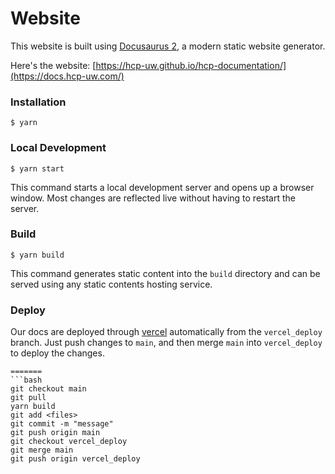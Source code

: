 # Website

This website is built using [Docusaurus 2](https://docusaurus.io/), a modern static website generator.

Here's the website: [https://hcp-uw.github.io/hcp-documentation/](https://docs.hcp-uw.com/)

### Installation

```
$ yarn
```

### Local Development

```
$ yarn start
```

This command starts a local development server and opens up a browser window. Most changes are reflected live without having to restart the server.

### Build

```
$ yarn build
```

This command generates static content into the `build` directory and can be served using any static contents hosting service.


### Deploy

Our docs are deployed through [vercel](https://vercel.com/husky-coding-projects-projects/docs/deployments) automatically from the `vercel_deploy` branch. Just push changes to `main`, and then merge `main` into `vercel_deploy` to deploy the changes.

```
=======
```bash
git checkout main
git pull
yarn build
git add <files>
git commit -m "message"
git push origin main
git checkout vercel_deploy
git merge main
git push origin vercel_deploy
```
